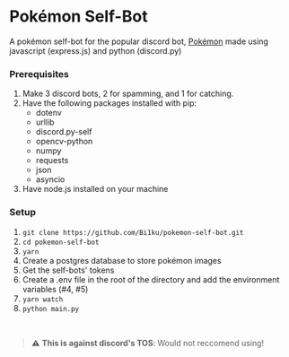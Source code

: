 # Pokémon Self-Bot
A pokémon self-bot for the popular discord bot, [Pokémon](https://top.gg/bot/669228505128501258) made using javascript (express.js) and python (discord.py)
<br>
### Prerequisites

1. Make 3 discord bots, 2 for spamming, and 1 for catching.
2. Have the following packages installed with pip:
      - dotenv
      - urllib
      - discord.py-self
      - opencv-python
      - numpy
      - requests
      - json
      - asyncio
3. Have node.js installed on your machine

### Setup

1. `git clone https://github.com/Bi1ku/pokemon-self-bot.git`
2. `cd pokemon-self-bot`
3. `yarn`
4.  Create a postgres database to store pokémon images
5.  Get the self-bots' tokens
6.  Create a .env file in the root of the directory and add the environment variables (#4, #5)
7. `yarn watch`
8. `python main.py`
<br>

> :warning: **This is against discord's TOS**: Would not reccomend using!
